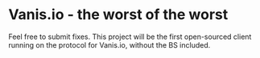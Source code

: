 # Vanis.io - the worst of the worst
Feel free to submit fixes. This project will be the first open-sourced client running on the protocol for Vanis.io, without the BS included.
